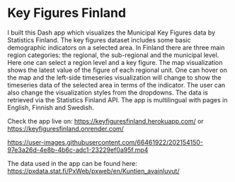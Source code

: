 # Key Figures Finland

I built this Dash app which visualizes the Municipal Key Figures data by Statistics Finland.
The key figures dataset includes some basic demographic indicators on a selected area. In Finland there are three main region categories: the regional, the sub-regional and the municipal level. Here one can select a region level and a key figure. The map visualization shows the latest value of the figure of each regional unit. One can hover on the map and the left-side timeseries visualization will change to show the timeseries data of the selected area in terms of the indicator. The user can also change the visualization styles from the dropdowns. The data is retrieved via the Statistics Finland API. The app is multilingual with pages in English, Finnish and Swedish.


Check the app live on:
https://keyfiguresfinland.herokuapp.com/
or 
https://keyfiguresfinland.onrender.com/


https://user-images.githubusercontent.com/66461922/202154150-97e3a26d-4e8b-4b6c-adc1-23229ef0a95f.mp4

The data used in the app can be found here:
https://pxdata.stat.fi/PxWeb/pxweb/en/Kuntien_avainluvut/
